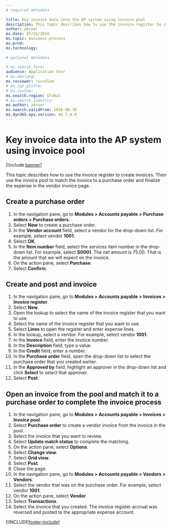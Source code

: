 ```yaml
--- 
# required metadata 
 
title: Key invoice data into the AP system using invoice pool
description: This topic describes how to use the invoice register to create invoices. 
author: abruer
ms.date: 07/31/2019
ms.topic: business-process 
ms.prod:  
ms.technology:  
 
# optional metadata 
 
# ms.search.form:   
audience: Application User 
# ms.devlang:  
ms.reviewer: roschlom
# ms.tgt_pltfrm:  
# ms.custom:  
ms.search.region: Global
# ms.search.industry: 
ms.author: abruer
ms.search.validFrom: 2016-06-30 
ms.dyn365.ops.version: AX 7.0.0 
---
```

# Key invoice data into the AP system using invoice pool

[!include [banner](../../includes/banner.md)]

This topic describes how to use the invoice register to create invoices. Then use the invoice pool to match the invoice to a purchase order and finalize the expense in the vendor invoice page.


## Create a purchase order
1. In the navigation pane, go to **Modules > Accounts payable > Purchase orders > Purchase orders**.
2. Select **New** to create a purchase order.
3. In the **Vendor account** field, select a vendor for the drop-down list. For example, select vendor **1001**.
4. Select **OK**.
5. In the **Item number** field, select the services item number in the drop-down list. For example, select **S0001**. The net amount is 75.00.  That is the amount that we will expect on the invoice.  
6. On the action pane, select **Purchase**.
7. Select **Confirm**.

## Create and post and invoice
1. In the navigation pane, go to **Modules > Accounts payable > Invoices > Invoice register**.
2. Select **New**.
3. Open the lookup to select the name of the invoice register that you want to use.
4. Select the name of the invoice register that you want to use.
5. Select **Lines** to open the register and enter expense lines.
6. In the lookup, select a vendor. For example, select vendor **1001**.
7. In the **Invoice** field, enter the invoice number.
8. In the **Description** field, type a value.
9. In the **Credit** field, enter a number.
10. In the **Purchase order** field, open the drop-down list to select the purchase order that you created earlier.
11. In the **Approved by** field, highlight an approver in the drop-down list and click **Select** to select that approver.
12. Select **Post**.

## Open an invoice from the pool and match it to a purchase order to complete the invoice process
1. In the navigation pane, go to **Modules > Accounts payable > Invoices > Invoice pool**.
2. Select **Purchase order** to create a vendor invoice from the invoice in the pool.
3. Select the invoice that you want to review.
4. Select **Update match status** to complete the matching.
5. On the action pane, select **Options**.
6. Select **Change view**.
7. Select **Grid view**.
8. Select **Post**.
9. Close the page.
10. In the navigation pane, go to **Modules > Accounts payable > Vendors > Vendors**.
11. Select the vendor that was on the purchase order. For example, select vendor **1001**.
12. On the action pane, select **Vendor**.
13. Select **Transactions**.
14. Select the invoice that you created. The invoice register accrual was reversed and posted to the appropriate expense account.  



[!INCLUDE[footer-include](../../../includes/footer-banner.md)]
